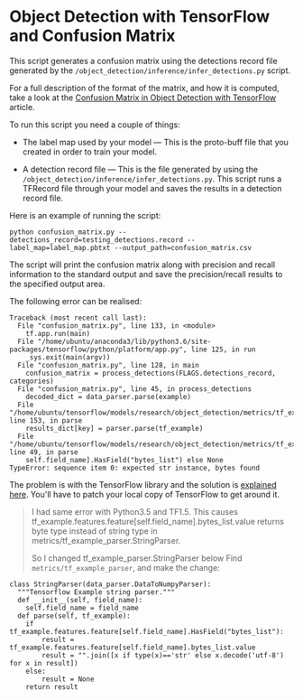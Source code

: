# Object Detection with TensorFlow and Confusion Matrix

This script generates a confusion matrix using the detections record file generated by the `/object_detection/inference/infer_detections.py` script.

For a full description of the format of the matrix, and how it is computed, take a look at the [Confusion Matrix in Object Detection with TensorFlow](https://www.shiftedup.com/2018/10/10/confusion-matrix-in-object-detection-api-with-tensorflow) article.

To run this script you need a couple of things:

* The label map used by your model — This is the proto-buff file that you created in order to train your model.
  
* A detection record file — This is the file generated by using the `/object_detection/inference/infer_detections.py`. This script runs a TFRecord file through your model and saves the results in a detection record file. 

Here is an example of running the script:

```
python confusion_matrix.py --detections_record=testing_detections.record --label_map=label_map.pbtxt --output_path=confusion_matrix.csv
```

The script will print the confusion matrix along with precision and recall information to the standard output and save the precision/recall results to the specified output area. 

The following error can be realised:

```
Traceback (most recent call last):
  File "confusion_matrix.py", line 133, in <module>
    tf.app.run(main)
  File "/home/ubuntu/anaconda3/lib/python3.6/site-packages/tensorflow/python/platform/app.py", line 125, in run
    _sys.exit(main(argv))
  File "confusion_matrix.py", line 128, in main
    confusion_matrix = process_detections(FLAGS.detections_record, categories)
  File "confusion_matrix.py", line 45, in process_detections
    decoded_dict = data_parser.parse(example)
  File "/home/ubuntu/tensorflow/models/research/object_detection/metrics/tf_example_parser.py", line 153, in parse
    results_dict[key] = parser.parse(tf_example)
  File "/home/ubuntu/tensorflow/models/research/object_detection/metrics/tf_example_parser.py", line 49, in parse
    self.field_name].HasField("bytes_list") else None
TypeError: sequence item 0: expected str instance, bytes found
```

The problem is with the TensorFlow library and the solution is [explained here](https://github.com/tensorflow/models/issues/3252). You'll have to patch your local copy of TensorFlow to get around it.

> I had same error with Python3.5 and TF1.5. This causes tf_example.features.feature[self.field_name].bytes_list.value returns byte type instead of string type in metrics/tf_example_parser.StringParser.
> 
> So I changed tf_example_parser.StringParser below
Find `metrics/tf_example_parser`, and make the change:
```
class StringParser(data_parser.DataToNumpyParser):
  """Tensorflow Example string parser."""
  def __init__(self, field_name):
    self.field_name = field_name
  def parse(self, tf_example):
    if tf_example.features.feature[self.field_name].HasField("bytes_list"):
        result = tf_example.features.feature[self.field_name].bytes_list.value
        result = "".join([x if type(x)=='str' else x.decode('utf-8') for x in result])
    else:
        result = None
    return result
```


